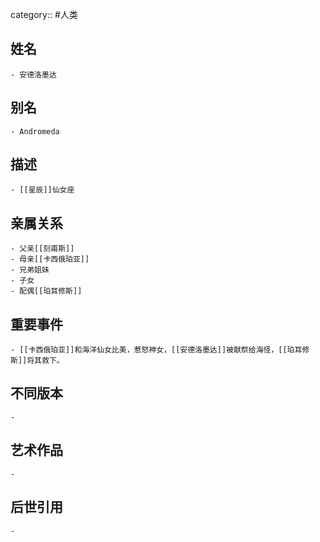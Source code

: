category:: #人类
## 姓名
	- 安德洛墨达
## 别名
	- Andromeda
## 描述
	- [[星辰]]仙女座
## 亲属关系
	- 父亲[[刻甫斯]]
	- 母亲[[卡西俄珀亚]]
	- 兄弟姐妹
	- 子女
	- 配偶[[珀耳修斯]]
## 重要事件
	- [[卡西俄珀亚]]和海洋仙女比美，惹怒神女，[[安德洛墨达]]被献祭给海怪，[[珀耳修斯]]将其救下。
## 不同版本
	-
## 艺术作品
	-
## 后世引用
	-
